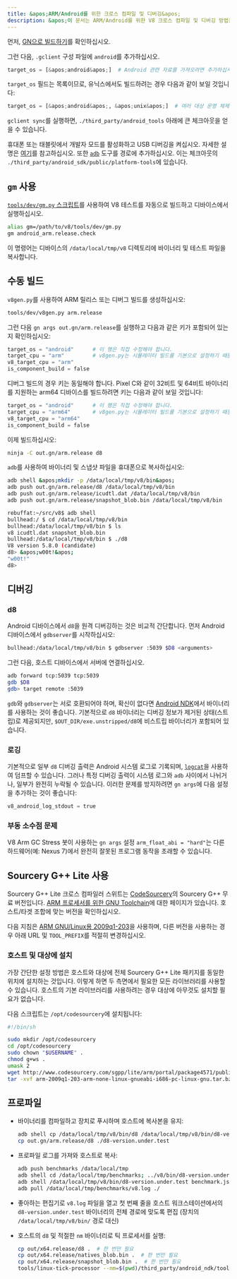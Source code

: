 ```yaml
---
title: &apos;ARM/Android를 위한 크로스 컴파일 및 디버깅&apos;
description: &apos;이 문서는 ARM/Android를 위한 V8 크로스 컴파일 및 디버깅 방법을 설명합니다.&apos;
---
```

먼저, [GN으로 빌드하기](/docs/build-gn)를 확인하십시오.

그런 다음, `.gclient` 구성 파일에 `android`를 추가하십시오.

```python
target_os = [&apos;android&apos;]  # Android 관련 자료를 가져오려면 추가하십시오.
```

`target_os` 필드는 목록이므로, 유닉스에서도 빌드하려는 경우 다음과 같이 보일 것입니다:

```python
target_os = [&apos;android&apos;, &apos;unix&apos;]  # 여러 대상 운영 체제 설정.
```

`gclient sync`를 실행하면, `./third_party/android_tools` 아래에 큰 체크아웃을 얻을 수 있습니다.

휴대폰 또는 태블릿에서 개발자 모드를 활성화하고 USB 디버깅을 켜십시오. 자세한 설명은 [여기](https://developer.android.com/studio/run/device.html)를 참고하십시오. 또한 [`adb`](https://developer.android.com/studio/command-line/adb.html) 도구를 경로에 추가하십시오. 이는 체크아웃의 `./third_party/android_sdk/public/platform-tools`에 있습니다.

## `gm` 사용

[`tools/dev/gm.py` 스크립트](/docs/build-gn#gm)를 사용하여 V8 테스트를 자동으로 빌드하고 디바이스에서 실행하십시오.

```bash
alias gm=/path/to/v8/tools/dev/gm.py
gm android_arm.release.check
```

이 명령어는 디바이스의 `/data/local/tmp/v8` 디렉토리에 바이너리 및 테스트 파일을 복사합니다.

## 수동 빌드

`v8gen.py`를 사용하여 ARM 릴리스 또는 디버그 빌드를 생성하십시오:

```bash
tools/dev/v8gen.py arm.release
```

그런 다음 `gn args out.gn/arm.release`를 실행하고 다음과 같은 키가 포함되어 있는지 확인하십시오:

```python
target_os = "android"      # 이 행은 직접 수정해야 합니다.
target_cpu = "arm"         # v8gen.py는 시뮬레이터 빌드를 기본으로 설정하기 때문입니다.
v8_target_cpu = "arm"
is_component_build = false
```

디버그 빌드의 경우 키는 동일해야 합니다. Pixel C와 같이 32비트 및 64비트 바이너리를 지원하는 arm64 디바이스를 빌드하려면 키는 다음과 같이 보일 것입니다:

```python
target_os = "android"      # 이 행은 직접 수정해야 합니다.
target_cpu = "arm64"       # v8gen.py는 시뮬레이터 빌드를 기본으로 설정하기 때문입니다.
v8_target_cpu = "arm64"
is_component_build = false
```

이제 빌드하십시오:

```bash
ninja -C out.gn/arm.release d8
```

`adb`를 사용하여 바이너리 및 스냅샷 파일을 휴대폰으로 복사하십시오:

```bash
adb shell &apos;mkdir -p /data/local/tmp/v8/bin&apos;
adb push out.gn/arm.release/d8 /data/local/tmp/v8/bin
adb push out.gn/arm.release/icudtl.dat /data/local/tmp/v8/bin
adb push out.gn/arm.release/snapshot_blob.bin /data/local/tmp/v8/bin
```

```bash
rebuffat:~/src/v8$ adb shell
bullhead:/ $ cd /data/local/tmp/v8/bin
bullhead:/data/local/tmp/v8/bin $ ls
v8 icudtl.dat snapshot_blob.bin
bullhead:/data/local/tmp/v8/bin $ ./d8
V8 version 5.8.0 (candidate)
d8> &apos;w00t!&apos;
"w00t!"
d8>
```

## 디버깅

### d8

Android 디바이스에서 `d8`을 원격 디버깅하는 것은 비교적 간단합니다. 먼저 Android 디바이스에서 `gdbserver`를 시작하십시오:

```bash
bullhead:/data/local/tmp/v8/bin $ gdbserver :5039 $D8 <arguments>
```

그런 다음, 호스트 디바이스에서 서버에 연결하십시오.

```bash
adb forward tcp:5039 tcp:5039
gdb $D8
gdb> target remote :5039
```

`gdb`와 `gdbserver`는 서로 호환되어야 하며, 확신이 없다면 [Android NDK](https://developer.android.com/ndk)에서 바이너리를 사용하는 것이 좋습니다. 기본적으로 `d8` 바이너리는 디버깅 정보가 제거된 상태(스트립)로 제공되지만, `$OUT_DIR/exe.unstripped/d8`에 비스트립 바이너리가 포함되어 있습니다.

### 로깅

기본적으로 일부 `d8` 디버깅 출력은 Android 시스템 로그로 기록되며, [`logcat`](https://developer.android.com/studio/command-line/logcat)을 사용하여 덤프할 수 있습니다. 그러나 특정 디버깅 출력이 시스템 로그와 `adb` 사이에서 나뉘거나, 일부가 완전히 누락될 수 있습니다. 이러한 문제를 방지하려면 `gn args`에 다음 설정을 추가하는 것이 좋습니다:

```python
v8_android_log_stdout = true
```

### 부동 소수점 문제

V8 Arm GC Stress 봇이 사용하는 `gn args` 설정 `arm_float_abi = "hard"`는 다른 하드웨어(예: Nexus 7)에서 완전히 잘못된 프로그램 동작을 초래할 수 있습니다.

## Sourcery G++ Lite 사용

Sourcery G++ Lite 크로스 컴파일러 스위트는 [CodeSourcery](http://www.codesourcery.com/)의 Sourcery G++ 무료 버전입니다. [ARM 프로세서를 위한 GNU Toolchain](http://www.codesourcery.com/sgpp/lite/arm)에 대한 페이지가 있습니다. 호스트/타겟 조합에 맞는 버전을 확인하십시오.

다음 지침은 [ARM GNU/Linux용 2009q1-203](http://www.codesourcery.com/sgpp/lite/arm/portal/release858)을 사용하며, 다른 버전을 사용하는 경우 아래 URL 및 `TOOL_PREFIX`를 적절히 변경하십시오.

### 호스트 및 대상에 설치

가장 간단한 설정 방법은 호스트와 대상에 전체 Sourcery G++ Lite 패키지를 동일한 위치에 설치하는 것입니다. 이렇게 하면 두 측면에서 필요한 모든 라이브러리를 사용할 수 있습니다. 호스트의 기본 라이브러리를 사용하려는 경우 대상에 아무것도 설치할 필요가 없습니다.

다음 스크립트는 `/opt/codesourcery`에 설치됩니다:

```bash
#!/bin/sh

sudo mkdir /opt/codesourcery
cd /opt/codesourcery
sudo chown "$USERNAME" .
chmod g+ws .
umask 2
wget http://www.codesourcery.com/sgpp/lite/arm/portal/package4571/public/arm-none-linux-gnueabi/arm-2009q1-203-arm-none-linux-gnueabi-i686-pc-linux-gnu.tar.bz2
tar -xvf arm-2009q1-203-arm-none-linux-gnueabi-i686-pc-linux-gnu.tar.bz2
```

## 프로파일

- 바이너리를 컴파일하고 장치로 푸시하며 호스트에 복사본을 유지:

    ```bash
    adb shell cp /data/local/tmp/v8/bin/d8 /data/local/tmp/v8/bin/d8-version.under.test
    cp out.gn/arm.release/d8 ./d8-version.under.test
    ```

- 프로파일 로그를 가져와 호스트로 복사:

    ```bash
    adb push benchmarks /data/local/tmp
    adb shell cd /data/local/tmp/benchmarks; ../v8/bin/d8-version.under.test run.js --prof
    adb shell /data/local/tmp/v8/bin/d8-version.under.test benchmark.js --prof
    adb pull /data/local/tmp/benchmarks/v8.log ./
    ```

- 좋아하는 편집기로 `v8.log` 파일을 열고 첫 번째 줄을 호스트 워크스테이션에서의 `d8-version.under.test` 바이너리의 전체 경로에 맞도록 편집 (장치의 `/data/local/tmp/v8/bin/` 경로 대신)

- 호스트의 `d8` 및 적절한 `nm` 바이너리로 틱 프로세서를 실행:

    ```bash
    cp out/x64.release/d8 .  # 한 번만 필요
    cp out/x64.release/natives_blob.bin .  # 한 번만 필요
    cp out/x64.release/snapshot_blob.bin .  # 한 번만 필요
    tools/linux-tick-processor --nm=$(pwd)/third_party/android_ndk/toolchains/arm-linux-androideabi-4.9/prebuilt/linux-x86_64/bin/arm-linux-androideabi-nm
    ```
